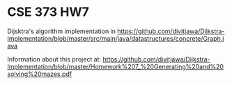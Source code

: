 # CSE 373 HW7

Dijsktra's algorithm implementation in https://github.com/divitjawa/Dijkstra-Implementation/blob/master/src/main/java/datastructures/concrete/Graph.java

Information about this project at: https://github.com/divitjawa/Dijkstra-Implementation/blob/master/Homework%207_%20Generating%20and%20solving%20mazes.pdf
